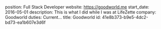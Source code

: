 position: Full Stack Developer
website: https://goodworld.me
start_date: 2016-05-01
description: This is what I did while I was at LifeZette
company: Goodworld
duties: Current...
title: Goodworld
id: 41e8b373-b9e5-4dc2-bd73-ea1b607e3d6f
